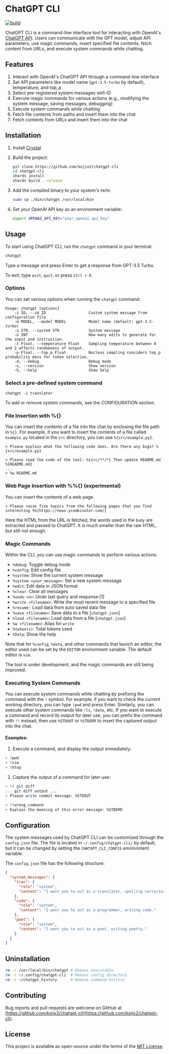 # ChatGPT CLI

[![build](https://github.com/kojix2/chatgpt-cli/actions/workflows/build.yml/badge.svg)](https://github.com/kojix2/chatgpt-cli/actions/workflows/build.yml)

ChatGPT CLI is a command-line interface tool for interacting with OpenAI's [ChatGPT API](https://platform.openai.com/docs/api-reference/chat). Users can communicate with the GPT model, adjust API parameters, use magic commands, insert specified file contents, fetch content from URLs, and execute system commands while chatting.

## Features

1. Interact with OpenAI's ChatGPT API through a command-line interface
2. Set API parameters like model name (`gpt-3.5-turbo` by default), temperature, and top_p
3. Select pre-registered system messages with ID
4. Execute magic commands for various actions (e.g., modifying the system message, saving messages, debugging)
5. Execute system commands while chatting
6. Fetch file contents from paths and insert them into the chat
7. Fetch contents from URLs and insert them into the chat

## Installation

1. Install [Crystal](https://github.com/crystal-lang/crystal)

2. Build the project:

   ```bash
   git clone https://github.com/kojix2/chatgpt-cli
   cd chatgpt-cli
   shards install
   shards build --release
   ```

3. Add the compiled binary to your system's `PATH`:

   ```bash
   sudo cp ./bin/chatgpt /usr/local/bin
   ```

4. Set your OpenAI API key as an environment variable:

   ```bash
   export OPENAI_API_KEY="your_openai_api_key"
   ```

## Usage

To start using ChatGPT CLI, run the `chatgpt` command in your terminal:

```bash
chatgpt
```

Type a message and press Enter to get a response from GPT-3.5 Turbo.

To exit, type `exit`, `quit`, or press `Ctrl + D`.

### Options

You can set various options when running the `chatgpt` command:

```
Usage: chatgpt [options]
    -i ID, --id ID                   Custom system message from configuration file
    -m MODEL, --model MODEL          Model name (default: gpt-3.5-turbo)
    -s STR, --system STR             System message
    -n INT                           How many edits to generate for the input and instruction.
    -t Float, --temperature Float    Sampling temperature between 0 and 2 affects randomness of output.
    -p Float, --top_p Float          Nucleus sampling considers top_p probability mass for token selection.
    -d, --debug                      Debug mode
    -v, --version                    Show version
    -h, --help                       Show help
```

### Select a pre-defined system command

```
chatgpt -i translator
```

To add or remove system commands, see the CONFIGURATION section.

### File Insertion with %{}

You can insert the contents of a file into the chat by enclosing the file path in `%{}`. For example, if you want to insert the contents of a file called `example.py` located in the `src` directory, you can use `%{src/example.py}`.

```
> Please explain what the following code does. Are there any bugs? %{src/example.py}
```

```
> Please read the code of the tool: %{src/**/*} Then update README.md %{README.md}
...
> %w README.md
```

### Web Page Insertion with %%{} (experimental)

You can insert the contents of a web page.

```
> Please raise five topics from the following pages that you find interesting %%{https://news.ycombinator.com/}
```

Here the HTML from the URL is fetched, the words used in the `body` are extracted and passed to ChatGPT. It is much smaller than the raw HTML, but still not enough.

### Magic Commands

Within the CLI, you can use magic commands to perform various actions:

- `%debug`: Toggle debug mode
- `%config`: Edit config file
- `%system`: Show the current system message
- `%system <your_message>`: Set a new system message
- `%edit`: Edit data in JSON format
- `%clear`: Clear all messages
- `%undo <n>`: Undo last query and response [1]
- `%write <filename>`: Write the most recent message to a specified file
- `%resume` : Load data from auto saved data file
- `%save <filename>`: Save data to a file [`chatgpt.json`]
- `%load <filename>`: Load data from a file [`chatgpt.json`]
- `%w <filename>`: Alias for `write`
- `%token(s)`: Total tokens used
- `%help`: Show the help

Note that for `%config`, `%data`, and other commands that launch an editor, the editor used can be set by the `EDITOR` environment variable. The default editor is `vim`.

The tool is under development, and the magic commands are still being improved.

### Executing System Commands

You can execute system commands while chatting by prefixing the command with the `!` symbol. For example, if you want to check the current working directory, you can type `!pwd` and press Enter. Similarly, you can execute other system commands like `!ls`, `!date`, etc. If you want to execute a command and record its output for later use, you can prefix the command with `!!` instead, then use `%STDOUT` or `%STDERR` to insert the captured output into the chat.

#### Examples:

1. Execute a command, and display the output immediately:

```bash
> !pwd
> !vim
> !htop
```

2. Capture the output of a command for later use:

```bash
> !! git diff
... git diff output ...
> Please write commit message: %STDOUT
```

```bash
> !!wrong_command
> Explain the meaning of this error message: %STDERR
```

## Configuration

The system messages used by ChatGPT CLI can be customized through the `config.json` file. The file is located in `~/.config/chatgpt-cli/` by default, but it can be changed by setting the `CHATGPT_CLI_CONFIG` environment variable.

The `config.json` file has the following structure:

```json
{
  "system_messages": {
    "tran": {
      "role": "system",
      "content": "I want you to act as a translator, spelling corrector, and improver."
    },
    "code": {
      "role": "system",
      "content": "I want you to act as a programmer, writing code."
    },
    "poet": {
      "role": "system",
      "content": "I want you to act as a poet, writing poetry."
    }
  }
}
```

## Uninstallation

```sh 
rm -r /usr/local/bin/chatgpt # Remove executable
rm -r ~/.config/chatgpt-cli  # Remove config directory
rm -r ~/chatgpt_history      # Remove command history
```

## Contributing

Bug reports and pull requests are welcome on GitHub at [https://github.com/kojix2/chatgpt-cli](https://github.com/kojix2/chatgpt-cli).

## License

This project is available as open-source under the terms of the [MIT License](https://opensource.org/licenses/MIT).
